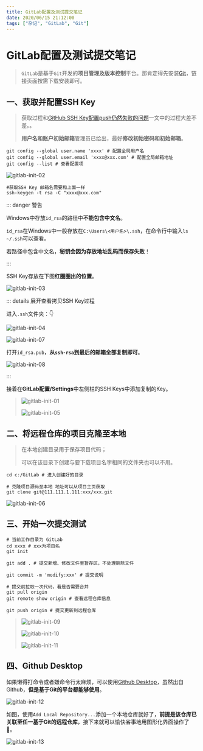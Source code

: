 ```yaml
---
title: GitLab配置及测试提交笔记
date: 2020/06/15 21:12:00
tags: ["杂记", "GitLab", "Git"]
---
```


# GitLab配置及测试提交笔记

<ClientOnly>
  <display-bar :displayData="$frontmatter"></display-bar>
</ClientOnly>

> `GitLab`是基于`Git`开发的**项目管理及版本控制**平台。那肯定得先安装[Git](https://git-scm.com/download/)，链接页面按需下载安装即可。

## 一、获取并配置SSH Key

> 获取过程和[GitHub SSH Key配置push仍然失败的问题](/blog/other/devtool/github-sshkey-config.html)一文中的过程大差不差。。
>
> **用户名和账户初始邮箱**管理员已给出，最好**修改初始密码和初始邮箱**。

```shell
git config --global user.name 'xxxx' # 配置全局用户名
git config --global user.email 'xxxx@xxx.com' # 配置全局邮箱地址
git config --list # 查看配置项
```

![gitlab-init-02](/images/other/devtool/gitlab-init-02.png)

```shell
#获取SSH Key 邮箱名需要和上面一样
ssh-keygen -t rsa -C "xxxx@xxx.com"
```

::: danger 警告

Windows中存放`id_rsa`的路径中**不能包含中文名**。

`id_rsa`在Windows中一般存放在`C:\Users\<用户名>\.ssh`，在命令行中输入`ls ~/.ssh`可以查看。

若路径中包含中文名，**秘钥会因为存放地址乱码而保存失败**！

:::

SSH Key存放在下图**红圈圈出的位置**。

![gitlab-init-03](/images/other/devtool/gitlab-init-03.png)

::: details 展开查看拷贝SSH Key过程

进入`.ssh`文件夹：👇

![gitlab-init-04](/images/other/devtool/gitlab-init-04.png)

![gitlab-init-07](/images/other/devtool/gitlab-init-07.png)

打开`id_rsa.pub`，**从`ssh-rsa`到最后的邮箱全部复制即可**。

![gitlab-init-08](/images/other/devtool/gitlab-init-08.png)

:::

接着在**GitLab配置/Settings**中左侧栏的SSH Keys中添加复制的Key。

> ![gitlab-init-01](/images/other/devtool/gitlab-init-01.png)
>
> ![gitlab-init-05](/images/other/devtool/gitlab-init-05.png)

## 二、将远程仓库的项目克隆至本地

> 在本地创建目录用于保存项目代码；
>
> 可以在该目录下创建与要下载项目名字相同的文件夹也可以不用。

```shell
cd c:/GitLab # 进入创建好的目录

# 克隆项目源码至本地 地址可以从项目主页获取
git clone git@111.111.1.111:xxx/xxx.git
```

![gitlab-init-06](/images/other/devtool/gitlab-init-06.png)

## 三、开始一次提交测试

```shell
# 当前工作目录为 GitLab
cd xxxx # xxx为项目名
git init

git add . # 提交新增、修改文件至暂存区，不处理删除文件

git commit -m 'modify:xxx' # 提交说明

# 提交前拉取一次代码，看是否需要合并
git pull origin
git remote show origin # 查看远程仓库信息

git push origin # 提交更新到远程仓库
```

> ![gitlab-init-09](/images/other/devtool/gitlab-init-09.png)
>
> ![gitlab-init-10](/images/other/devtool/gitlab-init-10.png)
>
> ![gitlab-init-11](/images/other/devtool/gitlab-init-11.png)

## 四、Github Desktop

如果懒得打命令或者嫌命令行太麻烦，可以使用[Github Desktop](https://desktop.github.com/)，虽然出自Github，**但是基于Git的平台都能够使用**。

![gitlab-init-12](/images/other/devtool/gitlab-init-12.png)

如图，使用`Add Local Repository...`添加一个本地仓库就好了，**前提是该仓库已关联至任一基于Git的远程仓库**，接下来就可以愉快~~省事~~地用图形化界面操作了🎉。

![gitlab-init-13](/images/other/devtool/gitlab-init-13.png)

